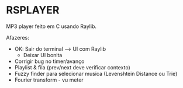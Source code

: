 # RSPLAYER

MP3 player feito em C usando Raylib.

Afazeres: 
- OK: Sair do terminal --> UI com Raylib
    - Deixar UI bonita
- Corrigir bug no timer/avanço
- Playlist & fila (prev/next deve verificar contexto)
- Fuzzy finder para selecionar musica (Levenshtein Distance ou Trie)
- Fourier transform - vu meter
